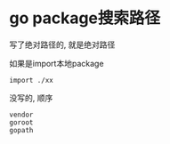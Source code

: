 # go package搜索路径

写了绝对路径的, 就是绝对路径

如果是import本地package
```
import ./xx
```

没写的, 顺序

```
vendor
goroot
gopath
```
